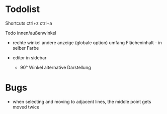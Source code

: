# Todolist

Shortcuts
ctrl+z
ctrl+a

Todo
innen/außenwinkel

- rechte winkel andere anzeige (globale option)
  umfang
  Flächeninhalt - in selber Farbe

- editor in sidebar
  - 90° Winkel alternative Darstellung

# Bugs

- when selecting and moving to adjacent lines, the middle point gets moved twice

